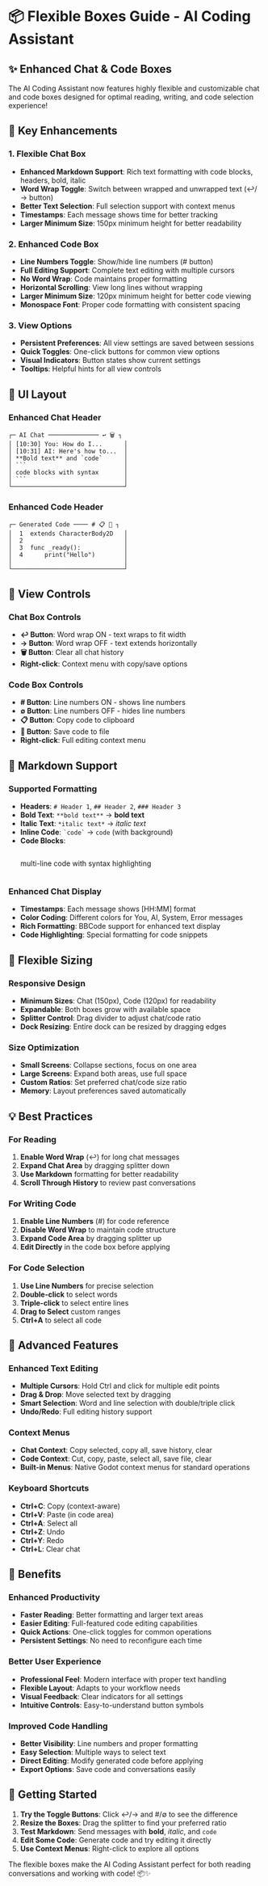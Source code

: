 # 📦 Flexible Boxes Guide - AI Coding Assistant

## ✨ Enhanced Chat & Code Boxes

The AI Coding Assistant now features highly flexible and customizable chat and code boxes designed for optimal reading, writing, and code selection experience!

## 🎯 Key Enhancements

### 1. **Flexible Chat Box**
- **Enhanced Markdown Support**: Rich text formatting with code blocks, headers, bold, italic
- **Word Wrap Toggle**: Switch between wrapped and unwrapped text (↩/→ button)
- **Better Text Selection**: Full selection support with context menus
- **Timestamps**: Each message shows time for better tracking
- **Larger Minimum Size**: 150px minimum height for better readability

### 2. **Enhanced Code Box**
- **Line Numbers Toggle**: Show/hide line numbers (# button)
- **Full Editing Support**: Complete text editing with multiple cursors
- **No Word Wrap**: Code maintains proper formatting
- **Horizontal Scrolling**: View long lines without wrapping
- **Larger Minimum Size**: 120px minimum height for better code viewing
- **Monospace Font**: Proper code formatting with consistent spacing

### 3. **View Options**
- **Persistent Preferences**: All view settings are saved between sessions
- **Quick Toggles**: One-click buttons for common view options
- **Visual Indicators**: Button states show current settings
- **Tooltips**: Helpful hints for all view controls

## 🎨 UI Layout

### Enhanced Chat Header
```
┌─ AI Chat ────────────── ↩ 🗑 ┐
│ [10:30] You: How do I...      │
│ [10:31] AI: Here's how to...  │
│ **Bold text** and `code`      │
│ ```                           │
│ code blocks with syntax       │
│ ```                           │
└───────────────────────────────┘
```

### Enhanced Code Header
```
┌─ Generated Code ──── # 📋 💾 ┐
│  1  extends CharacterBody2D   │
│  2                            │
│  3  func _ready():            │
│  4      print("Hello")        │
│                               │
└───────────────────────────────┘
```

## 🔧 View Controls

### Chat Box Controls
- **↩ Button**: Word wrap ON - text wraps to fit width
- **→ Button**: Word wrap OFF - text extends horizontally
- **🗑 Button**: Clear all chat history
- **Right-click**: Context menu with copy/save options

### Code Box Controls
- **# Button**: Line numbers ON - shows line numbers
- **∅ Button**: Line numbers OFF - hides line numbers
- **📋 Button**: Copy code to clipboard
- **💾 Button**: Save code to file
- **Right-click**: Full editing context menu

## 📝 Markdown Support

### Supported Formatting
- **Headers**: `# Header 1`, `## Header 2`, `### Header 3`
- **Bold Text**: `**bold text**` → **bold text**
- **Italic Text**: `*italic text*` → *italic text*
- **Inline Code**: `` `code` `` → `code` (with background)
- **Code Blocks**: 
  ```
  ```
  multi-line code
  with syntax highlighting
  ```
  ```

### Enhanced Chat Display
- **Timestamps**: Each message shows [HH:MM] format
- **Color Coding**: Different colors for You, AI, System, Error messages
- **Rich Formatting**: BBCode support for enhanced text display
- **Code Highlighting**: Special formatting for code snippets

## 🎯 Flexible Sizing

### Responsive Design
- **Minimum Sizes**: Chat (150px), Code (120px) for readability
- **Expandable**: Both boxes grow with available space
- **Splitter Control**: Drag divider to adjust chat/code ratio
- **Dock Resizing**: Entire dock can be resized by dragging edges

### Size Optimization
- **Small Screens**: Collapse sections, focus on one area
- **Large Screens**: Expand both areas, use full space
- **Custom Ratios**: Set preferred chat/code size ratio
- **Memory**: Layout preferences saved automatically

## 💡 Best Practices

### For Reading
1. **Enable Word Wrap** (↩) for long chat messages
2. **Expand Chat Area** by dragging splitter down
3. **Use Markdown** formatting for better readability
4. **Scroll Through History** to review past conversations

### For Writing Code
1. **Enable Line Numbers** (#) for code reference
2. **Disable Word Wrap** to maintain code structure
3. **Expand Code Area** by dragging splitter up
4. **Edit Directly** in the code box before applying

### For Code Selection
1. **Use Line Numbers** for precise selection
2. **Double-click** to select words
3. **Triple-click** to select entire lines
4. **Drag to Select** custom ranges
5. **Ctrl+A** to select all code

## 🚀 Advanced Features

### Enhanced Text Editing
- **Multiple Cursors**: Hold Ctrl and click for multiple edit points
- **Drag & Drop**: Move selected text by dragging
- **Smart Selection**: Word and line selection with double/triple click
- **Undo/Redo**: Full editing history support

### Context Menus
- **Chat Context**: Copy selected, copy all, save history, clear
- **Code Context**: Cut, copy, paste, select all, save file, clear
- **Built-in Menus**: Native Godot context menus for standard operations

### Keyboard Shortcuts
- **Ctrl+C**: Copy (context-aware)
- **Ctrl+V**: Paste (in code area)
- **Ctrl+A**: Select all
- **Ctrl+Z**: Undo
- **Ctrl+Y**: Redo
- **Ctrl+L**: Clear chat

## 🎉 Benefits

### Enhanced Productivity
- **Faster Reading**: Better formatting and larger text areas
- **Easier Editing**: Full-featured code editing capabilities
- **Quick Actions**: One-click toggles for common operations
- **Persistent Settings**: No need to reconfigure each time

### Better User Experience
- **Professional Feel**: Modern interface with proper text handling
- **Flexible Layout**: Adapts to your workflow needs
- **Visual Feedback**: Clear indicators for all settings
- **Intuitive Controls**: Easy-to-understand button symbols

### Improved Code Handling
- **Better Visibility**: Line numbers and proper formatting
- **Easy Selection**: Multiple ways to select text
- **Direct Editing**: Modify generated code before applying
- **Export Options**: Save code and conversations easily

## 🔄 Getting Started

1. **Try the Toggle Buttons**: Click ↩/→ and #/∅ to see the difference
2. **Resize the Boxes**: Drag the splitter to find your preferred ratio
3. **Test Markdown**: Send messages with **bold**, *italic*, and `code`
4. **Edit Some Code**: Generate code and try editing it directly
5. **Use Context Menus**: Right-click to explore all options

The flexible boxes make the AI Coding Assistant perfect for both reading conversations and working with code! 📦✨
